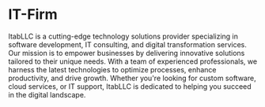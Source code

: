 # IT-Firm
ItabLLC is a cutting-edge technology solutions provider specializing in software development, IT consulting, and digital transformation services. Our mission is to empower businesses by delivering innovative solutions tailored to their unique needs. With a team of experienced professionals, we harness the latest technologies to optimize processes, enhance productivity, and drive growth. Whether you're looking for custom software, cloud services, or IT support, ItabLLC is dedicated to helping you succeed in the digital landscape.
